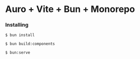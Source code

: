 # Auro + Vite + Bun + Monorepo

### Installing

`$ bun install`

`$ bun build:components`

`$ bun:serve`